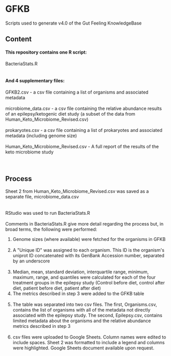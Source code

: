 # GFKB
Scripts used to generate v4.0 of the Gut Feeling KnowledgeBase

## Content
#### This repository contains one R script:
BacteriaStats.R <br><br>

#### And 4 supplementary files:
GFKB2.csv - a csv file containing a list of organisms and associated metadata <br><br>
microbiome_data.csv - a csv file containing the relative abundance results of an epilepsy/ketogenic diet study (a subset of the data from Human_Keto_Microbiome_Revised.csv)<br><br>
prokaryotes.csv - a csv file containing a list of prokaryotes and associated metadata (including genome size)<br><br>
Human_Keto_Microbiome_Revised.csv - A full report of the results of the keto microbiome study<br><br><br>

## Process
Sheet 2 from Human_Keto_Microbiome_Revised.csv was saved as a separate file, microbiome_data.csv <br><br>
<br>
RStudio was used to run BacteriaStats.R<br><br>
Comments in BacteriaStats.R give more detail regarding the process but, in broad terms, the following were performed:<br>
1. Genome sizes (where available) were fetched for the organisms in GFKB <br><br>
2. A "Unique ID" was assigned to each organism. This ID is the organism's uniprot ID concatenated with its GenBank Accession number, separated by an underscore<br><br>
3. Median, mean, standard deviation, interquartile range, minimum, maximum, range, and quantiles were calculated for each of the four treatment groups in the epilepsy study (Control before diet, control after diet, patient before diet, patient after diet)<br>
4. The metrics described in step 3 were added to the GFKB table<br><br>
5. The table was separated into two csv files. The first, Organisms.csv, contains the list of organisms with all of the metadata not directly associated with the epilepsy study. The second, Epilepsy.csv, contains limited metadata about the organisms and the relative abundance metrics described in step 3 <br><br>
6. csv files were uploaded to Google Sheets. Column names were edited to include spaces. Sheet 2 was formatted to include a legend and columns were highlighted. Google Sheets document available upon request.
